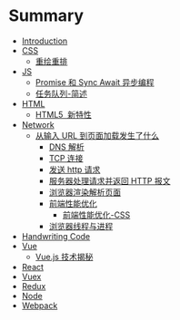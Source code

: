 # Summary

* [Introduction](README.md)
* [CSS](CSS/README.md)
    - [重绘重排](CSS/repaint_reflow_relayout_restyle.md)
* [JS](JS/README.md)
    - [Promise 和 Sync Await 异步编程](JS/PromiseAndSyncAwaitProgramming.md)
    - [任务队列-简述](JS/TaskQueue.md)
* [HTML](HTML5/README.md)
    - [HTML5  新特性](HTML5/NewFeature.md)
* [Network](Network/README.md)
    - [从输入 URL 到页面加载发生了什么](Network/FromURLToLoad.md)
      - [DNS 解析](Network/FromURLToLoad/DNSAnalysis.md)
      - [TCP 连接](Network/FromURLToLoad/TCPLink.md)
      - [发送 http 请求](Network/FromURLToLoad/SendRequest.md)
      - [服务器处理请求并返回 HTTP 报文](Network/FromURLToLoad/HandleRequest.md)
      - [浏览器渲染解析页面](Network/FromURLToLoad/ClientAnalyze.md)
      - [前端性能优化](Network/FromURLToLoad/PerformanceOptimization.md)
        - [前端性能优化-CSS](Network/FromURLToLoad/CssOptimization.md)
      - [浏览器线程与进程](Network/FromURLToLoad/BrowserThreadAndProcess.md)
* [Handwriting Code]()
* [Vue](Vue/README.md)
    - [Vue.js 技术揭秘](VUE/VueAnalysis.md)
* [React]()
* [Vuex]()
* [Redux]()
* [Node]()
* [Webpack]()